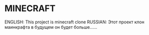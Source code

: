 # MINECRAFT 
ENGLISH:
This project is minecraft clone
RUSSIAN:
Этот проект клон маинкрафта в будущем он будет больше......
